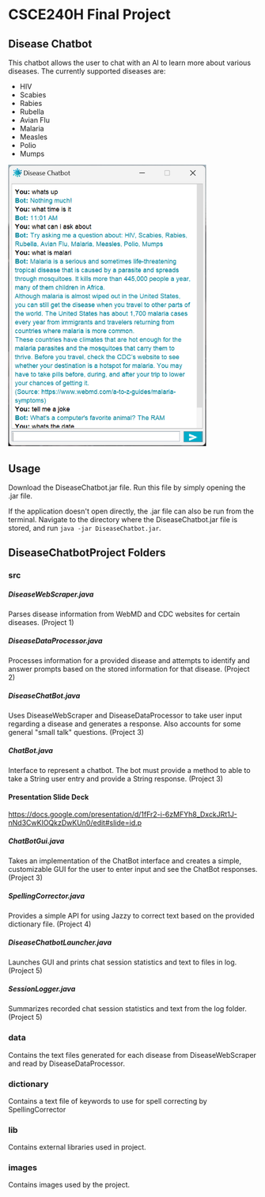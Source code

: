 # CSCE240H Final Project

## Disease Chatbot

This chatbot allows the user to chat with an AI to learn more about various diseases.
The currently supported diseases are:
- HIV
- Scabies
- Rabies
- Rubella
- Avian Flu
- Malaria
- Measles
- Polio
- Mumps

<img src="./DiseaseChatbotProject/images/ChatSessionImage.png" width="400">

## Usage
Download the DiseaseChatbot.jar file. Run this file by simply opening the .jar file.

If the application doesn't open directly, the .jar file can also be run from the terminal. Navigate to the directory where the DiseaseChatbot.jar file is stored, and run `java -jar DiseaseChatbot.jar`. 

## DiseaseChatbotProject Folders
### src
##### DiseaseWebScraper.java
Parses disease information from WebMD and CDC websites for certain diseases. (Project 1)
##### DiseaseDataProcessor.java
Processes information for a provided disease and attempts to identify and answer prompts based on the stored information for that disease. (Project 2)
##### DiseaseChatBot.java
Uses DiseaseWebScraper and DiseaseDataProcessor to take user input regarding a disease and generates a response. Also accounts for some general "small talk" questions. (Project 3)
##### ChatBot.java
Interface to represent a chatbot. The bot must provide a method to able to take a String user entry and provide a String response. (Project 3)
#### Presentation Slide Deck
https://docs.google.com/presentation/d/1fFr2-i-6zMFYh8_DxckJRt1J-nNd3CwKIOQkzDwKUn0/edit#slide=id.p 
##### ChatBotGui.java
Takes an implementation of the ChatBot interface and creates a simple, customizable GUI for the user to enter input and see the ChatBot responses. (Project 3)
##### SpellingCorrector.java
Provides a simple API for using Jazzy to correct text based on the provided dictionary file. (Project 4)
##### DiseaseChatbotLauncher.java
Launches GUI and prints chat session statistics and text to files in log. (Project 5)
##### SessionLogger.java
Summarizes recorded chat session statistics and text from the log folder. (Project 5)
### data
Contains the text files generated for each disease from DiseaseWebScraper and read by DiseaseDataProcessor. 
### dictionary
Contains a text file of keywords to use for spell correcting by SpellingCorrector
### lib
Contains external libraries used in project.
### images
Contains images used by the project.
